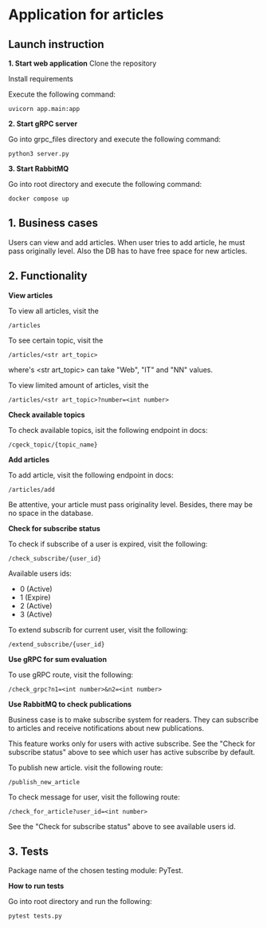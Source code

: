 # Application for articles

## Launch instruction

**1. Start web application**
Clone the repository

Install requirements

Execute the following command:

    uvicorn app.main:app

**2. Start gRPC server**

Go into grpc_files directory and execute the following command:

    python3 server.py

**3. Start RabbitMQ**

Go into root directory and execute the following command:

    docker compose up

## 1. Business cases

Users can view and add articles. When user tries to add article, he must pass originally level. Also the DB has to have free space for new articles.

## 2. Functionality

**View articles**

To view all articles, visit the

    /articles

To see certain topic, visit the

    /articles/<str art_topic>

where's \<str art_topic\> can take "Web", "IT" and "NN" values.

To view limited amount of articles, visit the

    /articles/<str art_topic>?number=<int number>

**Check available topics**

To check available topics, isit the following endpoint in docs:

    /cgeck_topic/{topic_name}

**Add articles**

To add article, visit the following endpoint in docs:

    /articles/add

Be attentive, your article must pass originality level. Besides, there may be no space in the database.

**Check for subscribe status**

To check if subscribe of a user is expired, visit the following:

    /check_subscribe/{user_id}

Available users ids:
* 0  (Active)
* 1  (Expire)
* 2  (Active)
* 3  (Active)

To extend subscrib for current user, visit the following:

    /extend_subscribe/{user_id}

**Use gRPC for sum evaluation**

To use gRPC route, visit the following:

    /check_grpc?n1=<int number>&n2=<int number>

**Use RabbitMQ to check publications**

Business case is to make subscribe system for readers. They can subscribe to articles and receive notifications about new publications.

This feature works only for users with active subscribe. See the "Check for subscribe status" above to see which user has active subscribe by default.

To publish new article. visit the following route:

    /publish_new_article

To check message for user, visit the following route:

    /check_for_article?user_id=<int number>

See the "Check for subscribe status" above to see available users id.

## 3. Tests

Package name of the chosen testing module: PyTest.

**How to run tests**

Go into root directory and run the following:

    pytest tests.py
